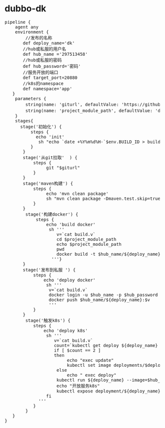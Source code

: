 # dubbo-dk
<pre>
pipeline {
    agent any
    environment {
        //发布的名称 
       def deploy_name='dk'
       //hub或私服的用户名 
       def hub_name ='297513458'
       //hub或私服的密码
       def hub_password='密码'
       //服务开放的端口
       def target_port=20880
       //k8s的namespace
       def namespace='app'
   }
    parameters {
        string(name: 'giturl', defaultValue: 'https://github.com/297513458/dubbo-dk.git', description: 'git地址')
        string(name: 'project_module_path', defaultValue: 'dubbo-demo-api-provider', description: '构建目录')
    }
    stages{
      stage('初始化') {  
          steps {
            echo 'init'
             sh "echo `date +%Y%m%d%H-`$env.BUILD_ID > build.v"
          }
       }
       stage('从git拉取'  ) {
           steps {
                git "$giturl"
           }
       }
       stage('maven构建') { 
           steps {
                echo 'mvn clean package'
                sh "mvn clean package -Dmaven.test.skip=true"
           }
       }
        stage('构建docker') {  
            steps {
                echo 'build docker'
                 sh '''
                    v=`cat build.v`
                    cd $project_module_path
                    echo $project_module_path
                    pwd
                    docker build -t $hub_name/${deploy_name}:$v .
                  '''}
       }
       stage('发布到私服 ') {
           steps { 
               echo 'deploy docker'
                sh '''
                 v=`cat build.v`
                 docker login -u $hub_name -p $hub_password
                 docker push $hub_name/${deploy_name}:$v
                 '''
           }
       }
        stage('触发k8s') {
           steps { 
               echo 'deploy k8s'
                sh '''
                   v=`cat build.v`
                   count=`kubectl get deploy ${deploy_name} --namespace=$namespace|wc -l`
                   if [ $count == 2 ]
                   then
                        echo "exec update"
                        kubectl set image deployments/$deploy_name $deploy_name=${deploy_name}:$v --namespace=$namespace
                    else
                        echo " exec deploy"
                    kubectl run ${deploy_name} --image=$hub_name/${deploy_name}:$v --replicas=3 --namespace=$namespace
                    echo "开放服务k8s"
                    kubectl expose deployment/${deploy_name} --port=${target_port}  --target-port=${target_port} --type=LoadBalancer --namespace=$namespace
                fi
             '''
           }
        }
   }
}
</pre>
